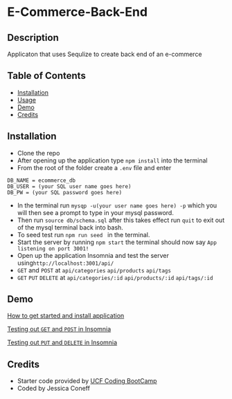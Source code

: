 # E-Commerce-Back-End


## Description 
Applicaton that uses Sequlize to create back end of an e-commerce

## Table of Contents

* [Installation](#installation)
* [Usage](#usage)
* [Demo](#Demo)
* [Credits](#credits)

## Installation 
* Clone the repo
* After opening up the application  type ```npm install``` into the terminal
* From the root of the folder create a ```.env``` file and enter 
```
DB_NAME = ecommerce_db
DB_USER = (your SQL user name goes here)
DB_PW = (your SQL password goes here)
```
* In the terminal run ```mysqp -u(your user name goes here) -p``` which you will then see a prompt to type in your mysql password.
* Then run ```source db/schema.sql``` after this takes effect run ```quit``` to exit out of the mysql terminal back into bash.
* To seed test run ```npm run seed ``` in the terminal.
* Start the server by running ```npm start``` the terminal should now say ```App listening on port 3001!```
* Open up the application Insomnia and test the server using```http://localhost:3001/api/```
* ```GET``` and ```POST``` at ```api/categories``` ```api/products``` ```api/tags```
* ```GET``` ```PUT``` ```DELETE``` at ```api/categories/:id``` ```api/products/:id``` ```api/tags/:id```


## Demo
[How to get started and install application](https://drive.google.com/file/d/1LvvhgUDJD0OxSbSLH1M-UF6qWmfSAr4r/view)

[Testing out ```GET``` and ```POST``` in Insomnia](https://drive.google.com/file/d/1ofxm4PTEGlL-yigjecPtFG082UWbqlxq/view)

[Testing out ```PUT``` and ```DELETE``` in Insomnia](https://drive.google.com/file/d/1_n7sevo32Jm0crSQXixfCmm2fVjl9sgk/view)


## Credits
* Starter code provided by [UCF Coding BootCamp](https://github.com/coding-boot-camp/fantastic-umbrella)
* Coded by Jessica Coneff
